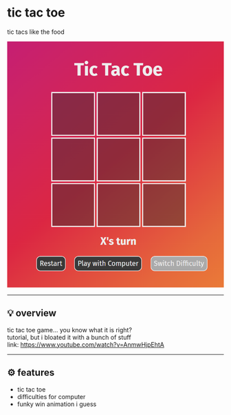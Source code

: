 # tic tac toe

tic tacs like the food

![image](./__project_image__/image.png)

---

## 💡 overview

tic tac toe game... you know what it is right?  
tutorial, but i bloated it with a bunch of stuff  
link: <https://www.youtube.com/watch?v=AnmwHjpEhtA>

---

## ⚙️ features

- tic tac toe
- difficulties for computer
- funky win animation i guess
